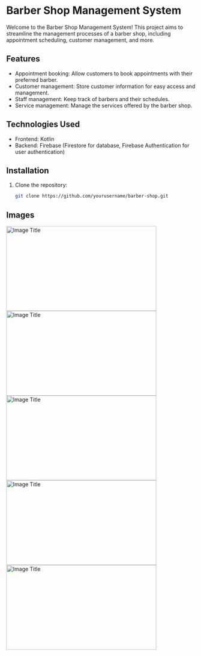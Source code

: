 # Barber Shop Management System

Welcome to the Barber Shop Management System! This project aims to streamline the management processes of a barber shop, including appointment scheduling, customer management, and more.

## Features

- Appointment booking: Allow customers to book appointments with their preferred barber.
- Customer management: Store customer information for easy access and management.
- Staff management: Keep track of barbers and their schedules.
- Service management: Manage the services offered by the barber shop.


## Technologies Used

- Frontend: Kotlin
- Backend: Firebase (Firestore for database, Firebase Authentication for user authentication)

## Installation

1. Clone the repository:
   ```bash
   git clone https://github.com/yourusername/barber-shop.git
## Images
<img src="https://github.com/DevAndroidify/Barber-Shop/assets/138611123/b678f174-0239-47b2-8f92-28920cae073a" alt="Image Title" width="400" height="225">
<img src="https://github.com/DevAndroidify/Barber-Shop/assets/138611123/9d759781-29ef-4e54-aaf6-a310dfc55d37" alt="Image Title" width="400" height="225">
<img src="https://github.com/DevAndroidify/Barber-Shop/assets/138611123/44cc9ce9-cfb0-435a-8d46-72bd7c5b5a26" alt="Image Title" width="400" height="225">
<img src="https://github.com/DevAndroidify/Barber-Shop/assets/138611123/9ea07728-40d5-4f05-ac21-be2921e8017a" alt="Image Title" width="400" height="225">

<img src="https://github.com/DevAndroidify/Barber-Shop/assets/138611123/ac44081b-692f-4aa6-9409-78317fbc5333" alt="Image Title" width="400" height="225">



